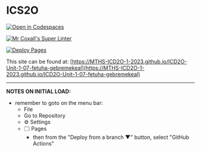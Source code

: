 # ICS2O

[![Open in Codespaces](https://classroom.github.com/assets/launch-codespace-7f7980b617ed060a017424585567c406b6ee15c891e84e1186181d67ecf80aa0.svg)](https://classroom.github.com/open-in-codespaces?assignment_repo_id=14082579)

[![Mr Coxall's Super Linter](https://github.com/MTHS-ICD2O-1-2023/ICD2O-Unit-1-07-fetuha-gebremekeal/workflows/Mr%20Coxall's%20Super%20Linter/badge.svg)](https://github.com/MTHS-ICD2O-1-2023/ICD2O-Unit-1-07-fetuha-gebremekeal/actions)

[![Deploy Pages](https://github.com/MTHS-ICD2O-1-2023/ICD2O-Unit-1-07-fetuha-gebremekeal/workflows/Deploy%20Pages/badge.svg)](https://github.com/MTHS-ICD2O-1-2023/ICD2O-Unit-1-07-fetuha-gebremekeal/actions)

This site can be found at: [https://MTHS-ICD2O-1-2023.github.io/ICD2O-Unit-1-07-fetuha-gebremekeal](https://MTHS-ICD2O-1-2023.github.io/ICD2O-Unit-1-07-fetuha-gebremekeal)

---

**NOTES ON INITIAL LOAD:**
- remember to goto on the menu bar:
  - File
  - Go to Repository
  - ⚙ Settings
  - 🗔 Pages
    - then from the "Deploy from a branch ▼" button, select "GitHub Actions"
